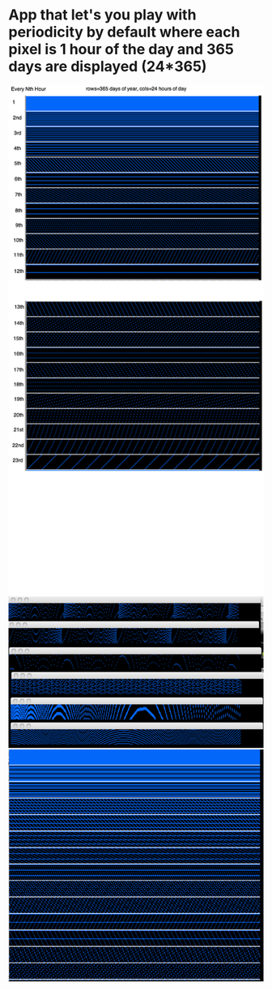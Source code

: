 # App that let's you play with periodicity by default where each pixel is 1 hour of the day and 365 days are displayed (24*365)
![Example1](https://github.com/stevensouza/periodicity/blob/master/24hourmod_calendar1.png)
![Example2](https://github.com/stevensouza/periodicity/blob/master/periodicity1.png)
![Example3](https://github.com/stevensouza/periodicity/blob/master/24hourmod_calendar_neighbors1.png)


